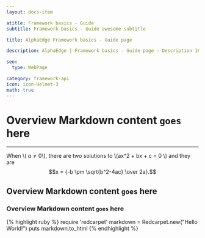 ```yaml
---
layout: docs-item

atitle: Framework basics - Guide 
subtitle: Framework basics - Guide awesome subtitle

title: AlphaEdge Framework basics - Guide page

description: AlphaEdge | Framework basics - Guide page - Description 160-260 chars

seo:
  type: WebPage

category: framework-api
icon: icon-Helmet-3
math: true
---
```


# Overview Markdown content `goes` here

---

When \\( $a \ne 0$\\), there are two solutions to \\(ax^2 + bx + c = 0 \\) and they are $$x = {-b \pm \sqrt{b^2-4ac} \over 2a}.$$

## Overview Markdown content `goes` here
### Overview Markdown content `goes` here

{% highlight ruby %}
require 'redcarpet'
markdown = Redcarpet.new("Hello World!")
puts markdown.to_html
{% endhighlight %}